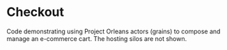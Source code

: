 # Checkout

Code demonstrating using Project Orleans actors (grains) to compose and manage an e-commerce cart.  The hosting silos are not shown.  
